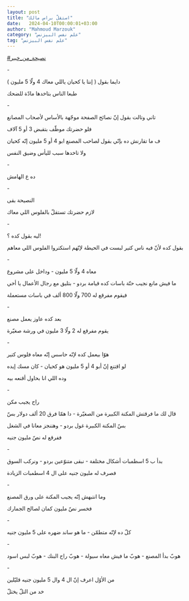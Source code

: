 ```yaml
---
layout: post
title: "استقلّ براس مالك"
date:   2024-04-10T00:00:01+03:00
author: "Mahmoud Marzouk"
category: "علم نفس البيزنس"
tag: "علم نفس البيزنس"
---
```



[<u>\#نصيحة\_من\_خبير</u>](https://www.facebook.com/hashtag/%D9%86%D8%B5%D9%8A%D8%AD%D8%A9_%D9%85%D9%86_%D8%AE%D8%A8%D9%8A%D8%B1?__eep__=6&__cft__%5b0%5d=AZUCcH3eWZP2y0zrD50NCnELvSaqyTalf_htHOJfJmL8vNl7nmwSAKLm9lWGbrhL0KjrJsczx7yl0IKHkRSjWyXPN62wKvqshr-qO1xVzVw75w8V0VFrjd1w72-lhiqu4aK5-IOniW_7hnvtwbUgV4j7TIn0HOT6S8l2WjrheiPbEw&__tn__=*NK-R)

\-

دايما بقول ( إنتا يا كحيان ياللي معاك 4 ولّا 5
مليون )

طبعا الناس بتاخدها مادّة للضحك

\-

تاني وتالت بقول إنّ نصائح الصفحة موجّهة بالأساس لأصحاب
المصانع

فلو حضرتك موظّف بتقبض 3 أو 5 آلاف

ف ما تقارنش ده بإنّي بقول لصاحب المصنع ابو 4 أو 5 مليون
إنّه كحيان

ولا تاخدها سبب لليأس وضيق النفس

\-

ده ع الهامش

\-

النصيحة بقى

لازم حضرتك تستقلّ بالفلوس اللي معاك

\-

ليه بقول كده ؟!

بقول كده لأنّ فيه ناس كتير لبست في الحيطة لإنّهم استكتروا
الفلوس اللي معاهم

\-

معاه 4 ولّا 5 مليون - وداخل على مشروع

ما فيش مانع نجيب حتّة باسات كده قيامة بردو - بتليق مع
رجال الأعمال يا أخي

فيقوم مفرقع له 700 ولّا 800 ألف في باسات مستعملة

\-

بعد كده عاوز يعمل مصنع

يقوم مفرقع له 2 ولّا 3 مليون في ورشة صغيّرة

\-

هوّا بيعمل كده لإنّه حاسس إنّه معاه فلوس كتير

لو اقتنع إنّ أبو 4 أو 5 مليون هو كحيان - كان مسك
إيده

وده اللي انا بحاول أقنعه بيه

\-

راح يجيب مكن

قال لك ما فرقتش المكنة الكبيرة من الصغيّرة - دا همّا فرق
20 ألف دولار بسّ

بسّ المكنة الكبيرة غول بردو - وهتنجز معانا في
الشغل

ففرقع له نصّ مليون جنيه

\-

بدأ ب 5 اسطمبات أشكال مختلفة - نبقى متنوّعين بردو - ونركب
السوق

فصرف له مليون جنيه على ال 4 اسطمبات الزيادة

\-

وما انتبهش إنّه يجيب المكنة على ورق المصنع

فخسر نصّ مليون كمان لصالح الجمارك

\-

كلّ ده لإنّه متطمّن - ما هو ساند ضهره على 5 مليون
جنيه

\-

هوبّ بدأ المصنع - هوبّ ما فيش معاه سيولة - هوبّ راح البنك -
هوبّ لبس اسود

\-

من الأوّل اعرف إنّ ال 4 وال 5 مليون جنيه قليّلين

خد من التلّ يختلّ
